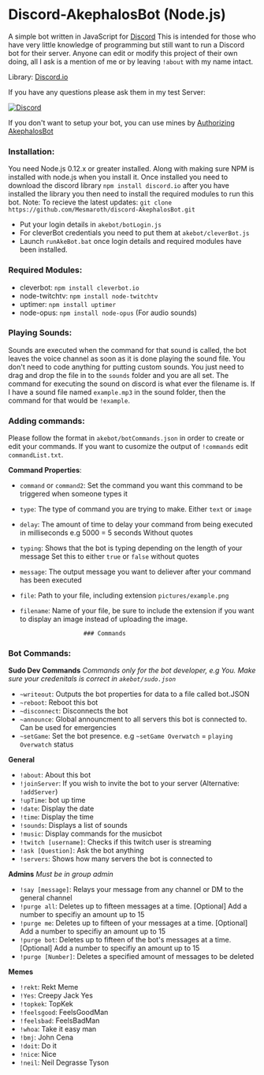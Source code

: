 # Discord-AkephalosBot (Node.js)
A simple bot written in JavaScript for [Discord](http://www.discord.gg) This is intended for those who have very little knowledge of programming but still want to run a Discord bot for their server. Anyone can edit or modify this project of their own doing, all I ask is a mention of me or by leaving `!about` with my name intact.

Library: [Discord.io](https://github.com/izy521/discord.io)

If you have any questions please ask them in my test Server:

[![Discord](https://discordapp.com/api/servers/160436336095002624/widget.png?style=banner3)](https://discord.gg/0tYqr4FWusEQHErS)

If you don't want to setup your bot, you can use mines by [Authorizing AkephalosBot](https://discordapp.com/oauth2/authorize?&client_id=158451686627737600&scope=bot)

### Installation:
 You need Node.js 0.12.x or greater installed. Along with making sure NPM is installed with node.js when you install it. Once installed you need to download the discord library `npm install discord.io` after you have installed the library you then need to install the required modules to run this bot.
 Note: To recieve the latest updates: 
 `git clone https://github.com/Mesmaroth/discord-AkephalosBot.git`
 
 - Put your login details in `akebot/botLogin.js`
 - For cleverBot credentials you need to put them at `akebot/cleverBot.js`
 - Launch `runAkeBot.bat` once login details and required modules have been installed.

### Required Modules:
 - cleverbot: `npm install cleverbot.io`
 - node-twitchtv: `npm install node-twitchtv`
 - uptimer: `npm install uptimer`
 - node-opus: `npm install node-opus` (For audio sounds)
 
### Playing Sounds:
Sounds are executed when the command for that sound is called, the bot leaves the voice channel as soon as it is done playing the sound file.
You don't need to code anything for putting custom sounds. You just need to drag and drop the file in to the `sounds` folder and you are all set. The command for executing the sound on discord is what ever the filename is. If I have a sound file named `example.mp3` in the sound folder, then the command for that would be `!example`.

### Adding commands: 
Please follow the format in `akebot/botCommands.json` in order to create or edit your commands. If you want to cusomize the output of `!commands` edit `commandList.txt`.

 **Command Properties**:
  - `command` or `command2`: Set the command you want this command to be triggered when someone types it
  - `type`: The type of command you are trying to make. Either `text` or `image`
  - `delay`: The amount of time to delay your command from being executed in milliseconds e.g 5000 = 5 seconds Without quotes
  - `typing`: Shows that the bot is typing depending on the length of your message Set this to either `true` or `false` without quotes
  - `message`: The output message you want to deliever after your command has been executed
  - `file`: Path to your file, including extension `pictures/example.png`
  - `filename`: Name of your file, be sure to include the extension if you want to display an image instead of uploading the image.



                          ### Commands                                                           
### Bot Commands: 

 **Sudo Dev Commands** *Commands only for the bot developer, e.g You. Make sure your credenitals is correct in `akebot/sudo.json`*
  - `~writeout`: Outputs the bot properties for data to a file called bot.JSON
  - `~reboot`: Reboot this bot
  - `~disconnect`: Disconnects the bot
  - `~announce`: Global announcment to all servers this bot is connected to. Can be used for emergencies
  - `~setGame`: Set the bot presence. e.g `~setGame Overwatch` = `playing Overwatch` status

 **General**
  - `!about`: About this bot
  - `!joinServer`: If you wish to invite the bot to your server (Alternative: `!addServer`)
  - `!upTime`: bot up time
  - `!date`: Display the date
  - `!time`: Display the time
  - `!sounds`: Displays a list of sounds
  - `!music`: Display commands for the musicbot
  - `!twitch [username]`: Checks if this twitch user is streaming
  - `!ask [Question]`: Ask the bot anything
  - `!servers`: Shows how many servers the bot is connected to

 **Admins** *Must be in group admin*
  - `!say [message]`: Relays your message from any channel or DM to the general channel
  - `!purge all`: Deletes up to fifteen messages at a time. [Optional] Add a number to specifiy an amount up to 15
  - `!purge me`: Deletes up to fifteen of your messages at a time. [Optional] Add a number to specifiy an amount up to 15
  - `!purge bot`: Deletes up to fifteen of the bot's messages at a time. [Optional] Add a number to specifiy an amount up to 15
  - `!purge [Number]`: Deletes a specified amount of messages to be deleted

 **Memes**
  - `!rekt`: Rekt Meme
  - `!Yes`: Creepy Jack Yes
  - `!topkek`: TopKek
  - `!feelsgood`: FeelsGoodMan
  - `!feelsbad`: FeelsBadMan
  - `!whoa`: Take it easy man
  - `!bmj`: John Cena
  - `!doit`: Do it
  - `!nice`: Nice
  - `!neil`: Neil Degrasse Tyson 

